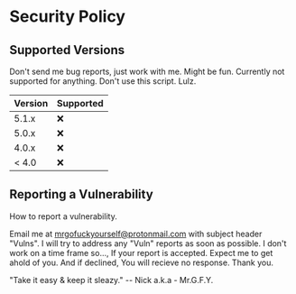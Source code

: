 # Security Policy

## Supported Versions

Don't send me bug reports, just work with me. Might be fun.
Currently not supported for anything. Don't use this script. Lulz.

| Version | Supported          |
| ------- | ------------------ |
| 5.1.x   | :x:                |
| 5.0.x   | :x:                |
| 4.0.x   | :x:                |
| < 4.0   | :x:                |

## Reporting a Vulnerability

How to report a vulnerability.

Email me at mrgofuckyourself@protonmail.com with subject header "Vulns". I will try to address any "Vuln" reports as soon as possible.
I don't work on a time frame so..., If your report is accepted. Expect me to get ahold of you. And if
declined, You will recieve no response. Thank you.

"Take it easy & keep it sleazy."
                         -- Nick a.k.a 
                                   - Mr.G.F.Y.
